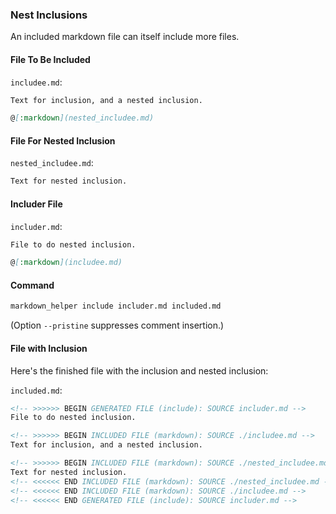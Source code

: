 <!-- >>>>>> BEGIN GENERATED FILE (include): SOURCE use_case_template.md -->
### Nest Inclusions

An included markdown file can itself include more files.

#### File To Be Included

<!-- >>>>>> BEGIN INCLUDED FILE (markdown): SOURCE ./includee.md -->
```includee.md```:
```markdown
Text for inclusion, and a nested inclusion.

@[:markdown](nested_includee.md)
```
<!-- <<<<<< END INCLUDED FILE (markdown): SOURCE ./includee.md -->

#### File For Nested Inclusion

<!-- >>>>>> BEGIN INCLUDED FILE (markdown): SOURCE ./nested_includee.md -->
```nested_includee.md```:
```markdown
Text for nested inclusion.
```
<!-- <<<<<< END INCLUDED FILE (markdown): SOURCE ./nested_includee.md -->

#### Includer File

<!-- >>>>>> BEGIN INCLUDED FILE (markdown): SOURCE ./includer.md -->
```includer.md```:
```markdown
File to do nested inclusion.

@[:markdown](includee.md)
```
<!-- <<<<<< END INCLUDED FILE (markdown): SOURCE ./includer.md -->

#### Command

```sh
markdown_helper include includer.md included.md
```

<!-- >>>>>> BEGIN INCLUDED FILE (markdown): SOURCE ./../../pristine.md -->
(Option ```--pristine``` suppresses comment insertion.)
<!-- <<<<<< END INCLUDED FILE (markdown): SOURCE ./../../pristine.md -->

#### File with Inclusion

Here's the finished file with the inclusion and nested inclusion:

<!-- >>>>>> BEGIN INCLUDED FILE (markdown): SOURCE ./included.md -->
```included.md```:
```markdown
<!-- >>>>>> BEGIN GENERATED FILE (include): SOURCE includer.md -->
File to do nested inclusion.

<!-- >>>>>> BEGIN INCLUDED FILE (markdown): SOURCE ./includee.md -->
Text for inclusion, and a nested inclusion.

<!-- >>>>>> BEGIN INCLUDED FILE (markdown): SOURCE ./nested_includee.md -->
Text for nested inclusion.
<!-- <<<<<< END INCLUDED FILE (markdown): SOURCE ./nested_includee.md -->
<!-- <<<<<< END INCLUDED FILE (markdown): SOURCE ./includee.md -->
<!-- <<<<<< END GENERATED FILE (include): SOURCE includer.md -->
```
<!-- <<<<<< END INCLUDED FILE (markdown): SOURCE ./included.md -->
<!-- <<<<<< END GENERATED FILE (include): SOURCE use_case_template.md -->
